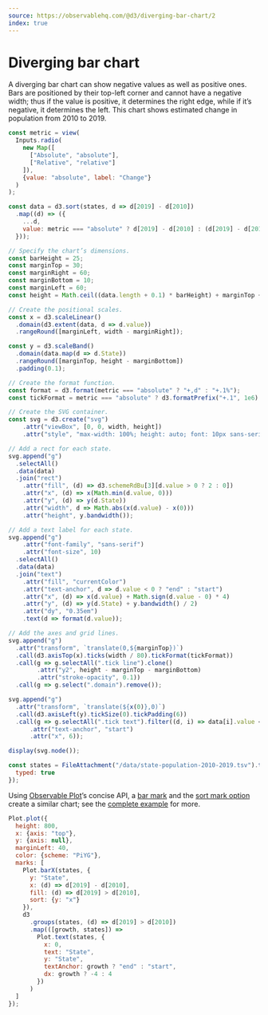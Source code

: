 ```yaml
---
source: https://observablehq.com/@d3/diverging-bar-chart/2
index: true
---
```


# Diverging bar chart

A diverging bar chart can show negative values as well as positive ones. Bars are positioned by their top-left corner and cannot have a negative width; thus if the value is positive, it determines the right edge, while if it’s negative, it determines the left. This chart shows estimated change in population from 2010 to 2019.

```js
const metric = view(
  Inputs.radio(
    new Map([
      ["Absolute", "absolute"],
      ["Relative", "relative"]
    ]),
    {value: "absolute", label: "Change"}
  )
);
```

```js echo
const data = d3.sort(states, d => d[2019] - d[2010])
  .map((d) => ({
    ...d,
    value: metric === "absolute" ? d[2019] - d[2010] : (d[2019] - d[2010]) / d[2010]
  }));

// Specify the chart’s dimensions.
const barHeight = 25;
const marginTop = 30;
const marginRight = 60;
const marginBottom = 10;
const marginLeft = 60;
const height = Math.ceil((data.length + 0.1) * barHeight) + marginTop + marginBottom;

// Create the positional scales.
const x = d3.scaleLinear()
  .domain(d3.extent(data, d => d.value))
  .rangeRound([marginLeft, width - marginRight]);

const y = d3.scaleBand()
  .domain(data.map(d => d.State))
  .rangeRound([marginTop, height - marginBottom])
  .padding(0.1);

// Create the format function.
const format = d3.format(metric === "absolute" ? "+,d" : "+.1%");
const tickFormat = metric === "absolute" ? d3.formatPrefix("+.1", 1e6) : d3.format("+.0%");

// Create the SVG container.
const svg = d3.create("svg")
    .attr("viewBox", [0, 0, width, height])
    .attr("style", "max-width: 100%; height: auto; font: 10px sans-serif;");

// Add a rect for each state.
svg.append("g")
  .selectAll()
  .data(data)
  .join("rect")
    .attr("fill", (d) => d3.schemeRdBu[3][d.value > 0 ? 2 : 0])
    .attr("x", (d) => x(Math.min(d.value, 0)))
    .attr("y", (d) => y(d.State))
    .attr("width", d => Math.abs(x(d.value) - x(0)))
    .attr("height", y.bandwidth());

// Add a text label for each state.
svg.append("g")
    .attr("font-family", "sans-serif")
    .attr("font-size", 10)
  .selectAll()
  .data(data)
  .join("text")
    .attr("fill", "currentColor")
    .attr("text-anchor", d => d.value < 0 ? "end" : "start")
    .attr("x", (d) => x(d.value) + Math.sign(d.value - 0) * 4)
    .attr("y", (d) => y(d.State) + y.bandwidth() / 2)
    .attr("dy", "0.35em")
    .text(d => format(d.value));

// Add the axes and grid lines.
svg.append("g")
  .attr("transform", `translate(0,${marginTop})`)
  .call(d3.axisTop(x).ticks(width / 80).tickFormat(tickFormat))
  .call(g => g.selectAll(".tick line").clone()
        .attr("y2", height - marginTop - marginBottom)
        .attr("stroke-opacity", 0.1))
  .call(g => g.select(".domain").remove());

svg.append("g")
  .attr("transform", `translate(${x(0)},0)`)
  .call(d3.axisLeft(y).tickSize(0).tickPadding(6))
  .call(g => g.selectAll(".tick text").filter((d, i) => data[i].value < 0)
      .attr("text-anchor", "start")
      .attr("x", 6));

display(svg.node());
```

```js echo
const states = FileAttachment("/data/state-population-2010-2019.tsv").tsv({
  typed: true
});
```

Using [Observable Plot](https://observablehq.com/plot/)’s concise API, a [bar mark](https://observablehq.com/plot/marks/bar) and the [sort mark option](https://observablehq.com/plot/features/scales#sort-mark-option) create a similar chart; see the [complete example](/plot/state-population-change) for more.

```js echo
Plot.plot({
  height: 800,
  x: {axis: "top"},
  y: {axis: null},
  marginLeft: 40,
  color: {scheme: "PiYG"},
  marks: [
    Plot.barX(states, {
      y: "State",
      x: (d) => d[2019] - d[2010],
      fill: (d) => d[2019] > d[2010],
      sort: {y: "x"}
    }),
    d3
      .groups(states, (d) => d[2019] > d[2010])
      .map(([growth, states]) =>
        Plot.text(states, {
          x: 0,
          text: "State",
          y: "State",
          textAnchor: growth ? "end" : "start",
          dx: growth ? -4 : 4
        })
      )
  ]
});
```
